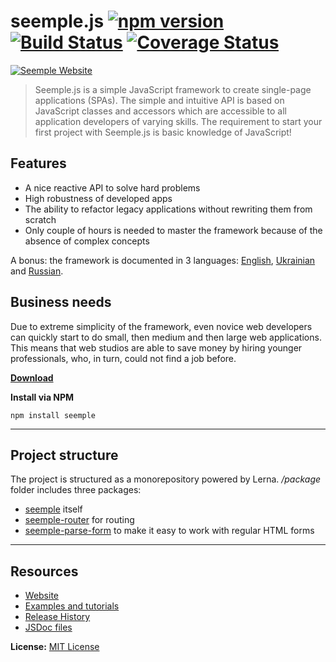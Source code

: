 # seemple.js [![npm version](https://badge.fury.io/js/seemple.svg)](https://badge.fury.io/js/seemple) [![Build Status](https://travis-ci.org/finom/seemple.svg)](https://travis-ci.org/finom/seemple) [![Coverage Status](https://coveralls.io/repos/github/finom/seemple/badge.svg?branch=master)](https://coveralls.io/github/finom/seemple?branch=master)

[![Seemple Website](https://seemple.js.org/logo/seemple-full-horizontal.svg)](https://seemple.js.org)

> Seemple.js is a simple JavaScript framework to create single-page applications (SPAs). The simple and intuitive API is based on JavaScript classes and accessors which are accessible to all application developers of varying skills. The requirement to start your first project with Seemple.js is basic knowledge of JavaScript!

## Features
- A nice reactive API to solve hard problems
- High robustness of developed apps
- The ability to refactor legacy applications without rewriting them from scratch
- Only couple of hours is needed to master the framework because of the absence of complex concepts

A bonus: the framework is documented in 3 languages: [English](https://seemple.js.org), [Ukrainian](https://seemple.js.org/ua) and [Russian](https://seemple.js.org/ru).

## Business needs
Due to extreme simplicity of the framework, even novice web developers can quickly start to do small, then medium and then large web applications. This means that web studios are able to save money by hiring younger professionals, who, in turn, could not find a job before.

**[Download](https://github.com/finom/seemple/tree/gh-pages)**

**Install via NPM**

```
npm install seemple
```

-----------------------------------

## Project structure
The project is structured as a monorepository powered by Lerna. */package* folder includes three packages:

- [seemple](packages/seemple) itself
- [seemple-router](packages/seemple-router) for routing
- [seemple-parse-form](packages/seemple-parse-form) to make it easy to work with regular HTML forms

-----------------------------------

## Resources
- [Website](https://seemple.js.org)
- [Examples and tutorials](https://github.com/finom/seemple-examples-and-tutorials)
- [Release History](https://github.com/finom/seemple/releases)
- [JSDoc files](https://github.com/finom/seemple.js.org/tree/master/doc)

**License:** [MIT License](https://raw.github.com/finom/seemple/master/LICENSE)
